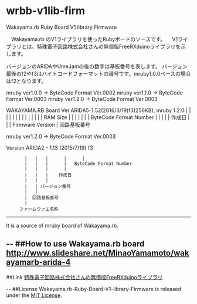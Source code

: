 # wrbb-v1lib-firm
Wakayama.rb Ruby Board V1 library Firmware

　Wakayama.rb のV1ライブラリを使ったRubyボードのソースです。
　V1ライブラリとは、特殊電子回路株式会社さんの無償版FreeRXduinoライブラリを示します。

  バージョンのARIDAやUmeJamの後の数字は基板番号を表します。
  バージョン最後のf2やf3はバイトコードフォーマットの番号です。mruby1.0.0ベースの場合はf2となります。

  mruby ver1.0.0 -> ByteCode Format Ver.0002
  mruby ver1.1.0 -> ByteCode Format Ver.0003
  mruby ver1.2.0 -> ByteCode Format Ver.0003

  WAKAYAMA.RB Board Ver.ARIDA5-1.52(2016/3/19)f3(256KB), mruby 1.2.0
                        |      |      |      |   |
                        |      |      |      |   |
                        |      |      |      |  RAM Size
                        |      |      |      |
                        |      |      |   ByteCode Format Number
                        |      |      |
                        |      |    作成日
                        |      |
                        | Firmware Version
                        |
                   回路基板番号
  
  mruby ver1.2.0 -> ByteCode Format Ver.0003

  Version ARIDA2 - 1.13 (2015/7/19) f3
  
           |   |   |      |      |
           |   |   |      |   ByteCode Format Number
           |   |   |      |
           |   |   |    作成日
           |   |   |
           |   | バージョン番号
           |   |
           |  回路基板番号
           |
         ファームウァエ名称

------
  It is a source of mruby board of Wakayama.rb.

--
##How to use Wakayama.rb board
http://www.slideshare.net/MinaoYamamoto/wakayamarb-arida-4
--
##Link
[特殊電子回路株式会社さんの無償版FreeRXduinoライブラリ](http://rx.tokudenkairo.co.jp/freesoft.html)

--
##License
 Wakayama.rb-Ruby-Board-V1-library-Firmware is released under the [MIT License](MITL).
